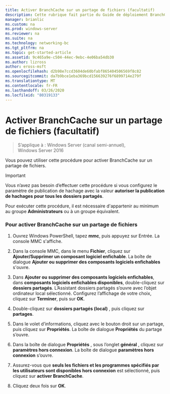 ```yaml
---
title: Activer BranchCache sur un partage de fichiers (facultatif)
description: Cette rubrique fait partie du Guide de déploiement BranchCache pour Windows Server 2016, qui montre comment déployer BranchCache en mode de cache distribué et hébergé pour optimiser l’utilisation de la bande passante WAN dans les filiales.
manager: brianlic
ms.custom: na
ms.prod: windows-server
ms.reviewer: na
ms.suite: na
ms.technology: networking-bc
ms.tgt_pltfrm: na
ms.topic: get-started-article
ms.assetid: 9c465a9e-c504-44ec-9ebc-4e06ba54db30
ms.author: lizross
author: eross-msft
ms.openlocfilehash: d2b98e7ccd3604de60bfabf865404506569f8c82
ms.sourcegitcommit: da7b9bce1eba369bcd156639276f6899714e279f
ms.translationtype: MT
ms.contentlocale: fr-FR
ms.lasthandoff: 03/26/2020
ms.locfileid: "80319133"
---
```

# <a name="enable-branchcache-on-a-file-share-optional"></a>Activer BranchCache sur un partage de fichiers (facultatif)

>S’applique à : Windows Server (canal semi-annuel), Windows Server 2016

Vous pouvez utiliser cette procédure pour activer BranchCache sur un partage de fichiers.  
  
> [!IMPORTANT]  
> Vous n’avez pas besoin d’effectuer cette procédure si vous configurez le paramètre de publication de hachage avec la valeur **autoriser la publication de hachages pour tous les dossiers partagés**.  
  
Pour exécuter cette procédure, il est nécessaire d'appartenir au minimum au groupe **Administrateurs** ou à un groupe équivalent.  
  
### <a name="to-enable-branchcache-on-a-file-share"></a>Pour activer BranchCache sur un partage de fichiers  
  
1.  Ouvrez Windows PowerShell, tapez **mmc**, puis appuyez sur Entrée. La console MMC s'affiche.  
  
2.  Dans la console MMC, dans le menu **Fichier**, cliquez sur **Ajouter/Supprimer un composant logiciel enfichable**. La boîte de dialogue **Ajouter ou supprimer des composants logiciels enfichables** s'ouvre.  
  
3.  Dans **Ajouter ou supprimer des composants logiciels enfichables**, dans **composants logiciels enfichables disponibles**, double-cliquez sur **dossiers partagés**. L’Assistant dossiers partagés s’ouvre avec l’objet ordinateur local sélectionné. Configurez l’affichage de votre choix, cliquez sur **Terminer**, puis sur **OK**.  
  
4.  Double-cliquez sur **dossiers partagés (local)** , puis cliquez sur **partages**.  
  
5.  Dans le volet d’informations, cliquez avec le bouton droit sur un partage, puis cliquez sur **Propriétés**. La boîte de dialogue **Propriétés** du partage s’ouvre.  
  
6.  Dans la boîte de dialogue **Propriétés** , sous l’onglet **général** , cliquez sur **paramètres hors connexion**. La boîte de dialogue **paramètres hors connexion** s’ouvre.  
  
7.  Assurez-vous que **seuls les fichiers et les programmes spécifiés par les utilisateurs sont disponibles hors connexion** est sélectionné, puis cliquez sur **activer BranchCache**.  
  
8.  Cliquez deux fois sur **OK**.  
  

